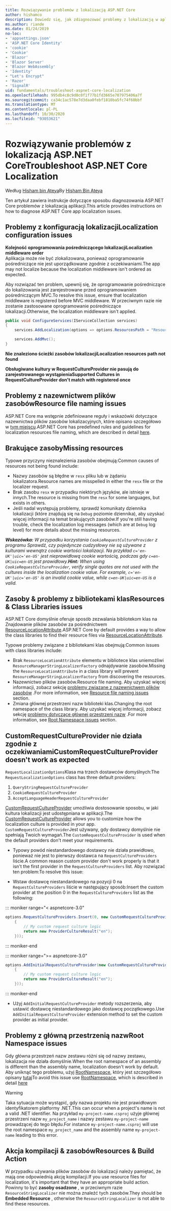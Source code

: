 ```yaml
---
title: Rozwiązywanie problemów z lokalizacją ASP.NET Core
author: hishamco
description: Dowiedz się, jak zdiagnozować problemy z lokalizacją w aplikacjach ASP.NET Core.
ms.author: riande
ms.date: 01/24/2019
no-loc:
- 'appsettings.json'
- 'ASP.NET Core Identity'
- 'cookie'
- 'Cookie'
- 'Blazor'
- 'Blazor Server'
- 'Blazor WebAssembly'
- 'Identity'
- "Let's Encrypt"
- 'Razor'
- 'SignalR'
uid: fundamentals/troubleshoot-aspnet-core-localization
ms.openlocfilehash: 995db4c8c9d0c0f1f77b1fd3665e707975406a7f
ms.sourcegitcommit: ca34c1ac578e7d3daa0febf1810ba5fc74f60bbf
ms.translationtype: MT
ms.contentlocale: pl-PL
ms.lasthandoff: 10/30/2020
ms.locfileid: "93053621"
---
```

# <a name="troubleshoot-aspnet-core-localization"></a><span data-ttu-id="96582-103">Rozwiązywanie problemów z lokalizacją ASP.NET Core</span><span class="sxs-lookup"><span data-stu-id="96582-103">Troubleshoot ASP.NET Core Localization</span></span>

<span data-ttu-id="96582-104">Według [Hisham bin Ateya](https://github.com/hishamco)</span><span class="sxs-lookup"><span data-stu-id="96582-104">By [Hisham Bin Ateya](https://github.com/hishamco)</span></span>

<span data-ttu-id="96582-105">Ten artykuł zawiera instrukcje dotyczące sposobu diagnozowania ASP.NET Core problemów z lokalizacją aplikacji.</span><span class="sxs-lookup"><span data-stu-id="96582-105">This article provides instructions on how to diagnose ASP.NET Core app localization issues.</span></span>

## <a name="localization-configuration-issues"></a><span data-ttu-id="96582-106">Problemy z konfiguracją lokalizacji</span><span class="sxs-lookup"><span data-stu-id="96582-106">Localization configuration issues</span></span>

<span data-ttu-id="96582-107">**Kolejność oprogramowania pośredniczącego lokalizacji**</span><span class="sxs-lookup"><span data-stu-id="96582-107">**Localization middleware order**</span></span>  
<span data-ttu-id="96582-108">Aplikacja może nie być zlokalizowana, ponieważ oprogramowanie pośredniczące nie jest uporządkowane zgodnie z oczekiwaniami.</span><span class="sxs-lookup"><span data-stu-id="96582-108">The app may not localize because the localization middleware isn't ordered as expected.</span></span>

<span data-ttu-id="96582-109">Aby rozwiązać ten problem, upewnij się, że oprogramowanie pośredniczące do lokalizowania jest zarejestrowane przed oprogramowaniem pośredniczącym MVC.</span><span class="sxs-lookup"><span data-stu-id="96582-109">To resolve this issue, ensure that localization middleware is registered before MVC middleware.</span></span> <span data-ttu-id="96582-110">W przeciwnym razie nie zostanie zastosowane oprogramowanie pośredniczące lokalizacji.</span><span class="sxs-lookup"><span data-stu-id="96582-110">Otherwise, the localization middleware isn't applied.</span></span>

```csharp
public void ConfigureServices(IServiceCollection services)
{
    services.AddLocalization(options => options.ResourcesPath = "Resources");

    services.AddMvc();
}
```

<span data-ttu-id="96582-111">**Nie znaleziono ścieżki zasobów lokalizacji**</span><span class="sxs-lookup"><span data-stu-id="96582-111">**Localization resources path not found**</span></span>

<span data-ttu-id="96582-112">**Obsługiwane kultury w RequestCultureProvider nie pasują do zarejestrowanego wystąpienia**</span><span class="sxs-lookup"><span data-stu-id="96582-112">**Supported Cultures in RequestCultureProvider don't match with registered once**</span></span>  

## <a name="resource-file-naming-issues"></a><span data-ttu-id="96582-113">Problemy z nazewnictwem plików zasobów</span><span class="sxs-lookup"><span data-stu-id="96582-113">Resource file naming issues</span></span>

<span data-ttu-id="96582-114">ASP.NET Core ma wstępnie zdefiniowane reguły i wskazówki dotyczące nazewnictwa plików zasobów lokalizacyjnych, które opisano szczegółowo w [tym miejscu](xref:fundamentals/localization?view=aspnetcore-2.2#resource-file-naming).</span><span class="sxs-lookup"><span data-stu-id="96582-114">ASP.NET Core has predefined rules and guidelines for localization resources file naming, which are described in detail [here](xref:fundamentals/localization?view=aspnetcore-2.2#resource-file-naming).</span></span>

## <a name="missing-resources"></a><span data-ttu-id="96582-115">Brakujące zasoby</span><span class="sxs-lookup"><span data-stu-id="96582-115">Missing resources</span></span>

<span data-ttu-id="96582-116">Typowe przyczyny nieznalezienia zasobów obejmują:</span><span class="sxs-lookup"><span data-stu-id="96582-116">Common causes of resources not being found include:</span></span>

- <span data-ttu-id="96582-117">Nazwy zasobów są błędne w `resx` pliku lub w żądaniu lokalizatora.</span><span class="sxs-lookup"><span data-stu-id="96582-117">Resource names are misspelled in either the `resx` file or the localizer request.</span></span>
- <span data-ttu-id="96582-118">Brak zasobu `resx` w przypadku niektórych języków, ale istnieje w innych.</span><span class="sxs-lookup"><span data-stu-id="96582-118">The resource is missing from the `resx` for some languages, but exists in others.</span></span>
- <span data-ttu-id="96582-119">Jeśli nadal występują problemy, sprawdź komunikaty dziennika lokalizacji (które znajdują się na `Debug` poziomie dziennika), aby uzyskać więcej informacji na temat brakujących zasobów.</span><span class="sxs-lookup"><span data-stu-id="96582-119">If you're still having trouble, check the localization log messages (which are at `Debug` log level) for more details about the missing resources.</span></span>

<span data-ttu-id="96582-120">_**Wskazówka:** W przypadku korzystania `CookieRequestCultureProvider` z programu Sprawdź, czy pojedyncze cudzysłowy nie są używane z kulturami wewnątrz cookie wartości lokalizacji. Na przykład `c='en-UK'|uic='en-US'` jest nieprawidłową cookie wartością, podczas gdy `c=en-UK|uic=en-US` jest prawidłowy._</span><span class="sxs-lookup"><span data-stu-id="96582-120">_**Hint:** When using `CookieRequestCultureProvider`, verify single quotes are not used with the cultures inside the localization cookie value. For example, `c='en-UK'|uic='en-US'` is an invalid cookie value, while `c=en-UK|uic=en-US` is a valid._</span></span>

## <a name="resources--class-libraries-issues"></a><span data-ttu-id="96582-121">Zasoby & problemy z bibliotekami klas</span><span class="sxs-lookup"><span data-stu-id="96582-121">Resources & Class Libraries issues</span></span>

<span data-ttu-id="96582-122">ASP.NET Core domyślnie oferuje sposób zezwalania bibliotekom klas na Znajdowanie plików zasobów za pośrednictwem [ResourceLocationAttribute](/dotnet/api/microsoft.extensions.localization.resourcelocationattribute?view=aspnetcore-2.1).</span><span class="sxs-lookup"><span data-stu-id="96582-122">ASP.NET Core by default provides a way to allow the class libraries to find their resource files via [ResourceLocationAttribute](/dotnet/api/microsoft.extensions.localization.resourcelocationattribute?view=aspnetcore-2.1).</span></span>

<span data-ttu-id="96582-123">Typowe problemy związane z bibliotekami klas obejmują:</span><span class="sxs-lookup"><span data-stu-id="96582-123">Common issues with class libraries include:</span></span>
- <span data-ttu-id="96582-124">Brak `ResourceLocationAttribute` elementu w bibliotece klas uniemożliwi `ResourceManagerStringLocalizerFactory` odnajdywanie zasobów.</span><span class="sxs-lookup"><span data-stu-id="96582-124">Missing the `ResourceLocationAttribute` in a class library will prevent `ResourceManagerStringLocalizerFactory` from discovering the resources.</span></span>
- <span data-ttu-id="96582-125">Nazewnictwo plików zasobów.</span><span class="sxs-lookup"><span data-stu-id="96582-125">Resource file naming.</span></span> <span data-ttu-id="96582-126">Aby uzyskać więcej informacji, zobacz sekcję [problemy związane z nazewnictwem plików zasobów](#resource-file-naming-issues) .</span><span class="sxs-lookup"><span data-stu-id="96582-126">For more information, see [Resource file naming issues](#resource-file-naming-issues) section.</span></span>
- <span data-ttu-id="96582-127">Zmiana głównej przestrzeni nazw biblioteki klas.</span><span class="sxs-lookup"><span data-stu-id="96582-127">Changing the root namespace of the class library.</span></span> <span data-ttu-id="96582-128">Aby uzyskać więcej informacji, zobacz sekcję [problemy dotyczące głównej przestrzeni nazw](#root-namespace-issues) .</span><span class="sxs-lookup"><span data-stu-id="96582-128">For more information, see [Root Namespace issues](#root-namespace-issues) section.</span></span>

## <a name="customrequestcultureprovider-doesnt-work-as-expected"></a><span data-ttu-id="96582-129">CustomRequestCultureProvider nie działa zgodnie z oczekiwaniami</span><span class="sxs-lookup"><span data-stu-id="96582-129">CustomRequestCultureProvider doesn't work as expected</span></span>

<span data-ttu-id="96582-130">`RequestLocalizationOptions`Klasa ma trzech dostawców domyślnych:</span><span class="sxs-lookup"><span data-stu-id="96582-130">The `RequestLocalizationOptions` class has three default providers:</span></span>

1. `QueryStringRequestCultureProvider`
2. `CookieRequestCultureProvider`
3. `AcceptLanguageHeaderRequestCultureProvider`

<span data-ttu-id="96582-131">[CustomRequestCultureProvider](/dotnet/api/microsoft.aspnetcore.localization.customrequestcultureprovider?view=aspnetcore-2.1) umożliwia dostosowanie sposobu, w jaki kultura lokalizacji jest udostępniana w aplikacji.</span><span class="sxs-lookup"><span data-stu-id="96582-131">The [CustomRequestCultureProvider](/dotnet/api/microsoft.aspnetcore.localization.customrequestcultureprovider?view=aspnetcore-2.1) allows you to customize how the localization culture is provided in your app.</span></span> <span data-ttu-id="96582-132">`CustomRequestCultureProvider`Jest używany, gdy dostawcy domyślnie nie spełniają Twoich wymagań.</span><span class="sxs-lookup"><span data-stu-id="96582-132">The `CustomRequestCultureProvider` is used when the default providers don't meet your requirements.</span></span>

- <span data-ttu-id="96582-133">Typowy powód niestandardowego dostawcy nie działa prawidłowo, ponieważ nie jest to pierwszy dostawca na `RequestCultureProviders` liście.</span><span class="sxs-lookup"><span data-stu-id="96582-133">A common reason custom provider don't work properly is that it isn't the first provider in the `RequestCultureProviders` list.</span></span> <span data-ttu-id="96582-134">Aby rozwiązać ten problem:</span><span class="sxs-lookup"><span data-stu-id="96582-134">To resolve this issue:</span></span>

- <span data-ttu-id="96582-135">Wstaw dostawcę niestandardowego na pozycji 0 na `RequestCultureProviders` liście w następujący sposób:</span><span class="sxs-lookup"><span data-stu-id="96582-135">Insert the custom provider at the position 0 in the `RequestCultureProviders` list as the following:</span></span>

::: moniker range="< aspnetcore-3.0"
```csharp
options.RequestCultureProviders.Insert(0, new CustomRequestCultureProvider(async context =>
    {
        // My custom request culture logic
        return new ProviderCultureResult("en");
    }));
```
::: moniker-end

::: moniker range=">= aspnetcore-3.0"
```csharp
options.AddInitialRequestCultureProvider(new CustomRequestCultureProvider(async context =>
    {
        // My custom request culture logic
        return new ProviderCultureResult("en");
    }));
```
::: moniker-end

- <span data-ttu-id="96582-136">Użyj `AddInitialRequestCultureProvider` metody rozszerzenia, aby ustawić dostawcę niestandardowego jako dostawcę początkowego.</span><span class="sxs-lookup"><span data-stu-id="96582-136">Use `AddInitialRequestCultureProvider` extension method to set the custom provider as initial provider.</span></span>

## <a name="root-namespace-issues"></a><span data-ttu-id="96582-137">Problemy z główną przestrzenią nazw</span><span class="sxs-lookup"><span data-stu-id="96582-137">Root Namespace issues</span></span>

<span data-ttu-id="96582-138">Gdy główna przestrzeń nazw zestawu różni się od nazwy zestawu, lokalizacja nie działa domyślnie.</span><span class="sxs-lookup"><span data-stu-id="96582-138">When the root namespace of an assembly is different than the assembly name, localization doesn't work by default.</span></span> <span data-ttu-id="96582-139">Aby uniknąć tego problemu, użyj [RootNamespace](/dotnet/api/microsoft.extensions.localization.rootnamespaceattribute?view=aspnetcore-2.1), który jest szczegółowo opisany [tutaj](xref:fundamentals/localization?view=aspnetcore-2.2#resource-file-naming)</span><span class="sxs-lookup"><span data-stu-id="96582-139">To avoid this issue use [RootNamespace](/dotnet/api/microsoft.extensions.localization.rootnamespaceattribute?view=aspnetcore-2.1), which is described in detail [here](xref:fundamentals/localization?view=aspnetcore-2.2#resource-file-naming)</span></span>

> [!WARNING]
> <span data-ttu-id="96582-140">Taka sytuacja może wystąpić, gdy nazwa projektu nie jest prawidłowym identyfikatorem platformy .NET.</span><span class="sxs-lookup"><span data-stu-id="96582-140">This can occur when a project's name is not a valid .NET identifier.</span></span> <span data-ttu-id="96582-141">Na przykład `my-project-name.csproj` użyje głównej przestrzeni nazw `my_project_name` i nazwy zestawu `my-project-name` prowadzącej do tego błędu.</span><span class="sxs-lookup"><span data-stu-id="96582-141">For instance `my-project-name.csproj` will use the root namespace `my_project_name` and the assembly name `my-project-name` leading to this error.</span></span> 

## <a name="resources--build-action"></a><span data-ttu-id="96582-142">Akcja kompilacji & zasobów</span><span class="sxs-lookup"><span data-stu-id="96582-142">Resources & Build Action</span></span>

<span data-ttu-id="96582-143">W przypadku używania plików zasobów do lokalizacji należy pamiętać, że mają one odpowiednią akcję kompilacji.</span><span class="sxs-lookup"><span data-stu-id="96582-143">If you use resource files for localization, it's important that they have an appropriate build action.</span></span> <span data-ttu-id="96582-144">Powinny to być **zasoby osadzone** , w przeciwnym razie `ResourceStringLocalizer` nie można znaleźć tych zasobów.</span><span class="sxs-lookup"><span data-stu-id="96582-144">They should be **Embedded Resource** , otherwise the `ResourceStringLocalizer` is not able to find these resources.</span></span>
